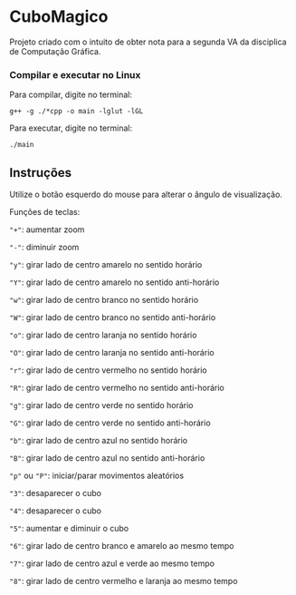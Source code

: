 # CuboMagico
Projeto criado com o intuito de obter nota para a segunda VA da disciplica de Computação Gráfica.

### Compilar e executar no Linux

Para compilar, digite no terminal:

```
g++ -g ./*cpp -o main -lglut -lGL
```

Para executar, digite no terminal:

```
./main
```

## Instruções

Utilize o botão esquerdo do mouse para alterar o ângulo de visualização.

Funções de teclas:

`"+"`: aumentar zoom

`"-"`: diminuir zoom

`"y"`: girar lado de centro amarelo no sentido horário

`"Y"`: girar lado de centro amarelo no sentido anti-horário

`"w"`: girar lado de centro branco no sentido horário

`"W"`: girar lado de centro branco no sentido anti-horário

`"o"`: girar lado de centro laranja no sentido horário

`"O"`: girar lado de centro laranja no sentido anti-horário

`"r"`: girar lado de centro vermelho no sentido horário

`"R"`: girar lado de centro vermelho no sentido anti-horário

`"g"`: girar lado de centro verde no sentido horário

`"G"`: girar lado de centro verde no sentido anti-horário

`"b"`: girar lado de centro azul no sentido horário

`"B"`: girar lado de centro azul no sentido anti-horário

`"p"` ou `"P"`: iniciar/parar movimentos aleatórios

`"3"`: desaparecer o cubo

`"4"`: desaparecer o cubo

`"5"`: aumentar e diminuir o cubo

`"6"`: girar lado de centro branco e amarelo ao mesmo tempo

`"7"`: girar lado de centro azul e verde ao mesmo tempo

`"8"`: girar lado de centro vermelho e laranja ao mesmo tempo







